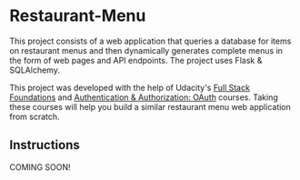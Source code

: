 # Restaurant-Menu

This project consists of a web application that queries a database for items on restaurant menus and then dynamically generates complete menus in the form of web pages and API endpoints. The project uses Flask & SQLAlchemy.

This project was developed with the help of Udacity's [Full Stack Foundations](https://www.udacity.com/course/full-stack-foundations--ud088) and [Authentication & Authorization: OAuth](https://www.udacity.com/course/authentication-authorization-oauth--ud330) courses. Taking these courses will help you build a similar restaurant menu web application from scratch.

## Instructions

COMING SOON!
